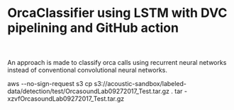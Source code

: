# OrcaClassifier using LSTM with DVC pipelining and GitHub action
<br><br>An approach is made to classify orca calls using recurrent neural networks instead of conventional convolutional neural networks.

aws --no-sign-request s3 cp s3://acoustic-sandbox/labeled-data/detection/test/OrcasoundLab09272017_Test.tar.gz .
tar -xzvfOrcasoundLab09272017_Test.tar.gz

